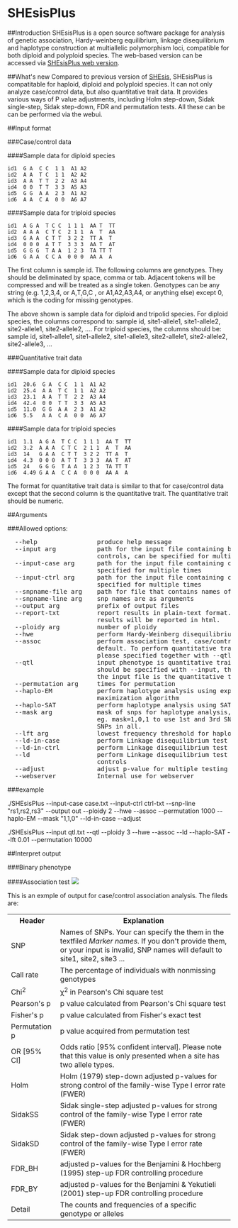 SHEsisPlus
======
##Introduction
SHEsisPlus is a open source software package for analysis of genetic association, Hardy-weinberg equilibrium, linkage disequilibrium and haplotype construction at multiallelic polymorphism loci, compatible for both diploid and polyploid species. The web-based version can be accessed via [SHEsisPlus web version](http://shesisplus.bio-x.cn/).

##What's new
Compared to previous version of [SHEsis](http://analysis.bio-x.cn/myAnalysis.php), SHEsisPlus is compatitable for haploid, diploid and polyploid species. It can not only analyze case/control data, but also quantitative trait data. It provides various ways of P value adjustments, including Holm step-down, Sidak single-step, Sidak step-down, FDR and permutation tests. All these can be can be performed via the webui.  

##Input format

###Case/control data

####Sample data for diploid species

    id1  G A  C C  1 1  A1 A2
    id2  A A  T C  1 1  A2 A2
    id3  A A  T T  2 2  A3 A4
    id4  0 0  T T  3 3  A5 A3
    id5  G G  A A  2 3  A1 A2
    id6  A A  C A  0 0  A6 A7

####Sample data for triploid species

    id1  A G A  T C C  1 1 1  AA T  TT
    id2  A A A  C T C  2 1 1  A  T  AA
    id3  G A A  C T T  3 2 2  TT A  T
    id4  0 0 0  A T T  3 3 3  AA T  AT
    id5  G G G  T A A  1 2 3  TA TT T
    id6  G A A  C C A  0 0 0  AA A  A

 The first column is sample id. The following columns are genotypes. They should be deliminated by space, comma or tab. Adjacent tokens will be compressed and will be treated as a single token. Genotypes can be any string (e.g. 1,2,3,4, or A,T,G,C , or A1,A2,A3,A4, or anything else) except 0, which is the coding for missing genotypes.

The above shown is sample data for diploid and tripolid species. For diploid species, the columns correspond to: sample id, site1-allele1, site1-allele2, site2-allele1, site2-allele2, .... For triploid species, the columns should be: sample id, site1-allele1, site1-allele2, site1-allele3, site2-allele1, site2-allele2, site2-allele3, ... 

###Quantitative trait data

####Sample data for diploid species

    id1  20.6  G A  C C  1 1  A1 A2
    id2  25.4  A A  T C  1 1  A2 A2
    id3  23.1  A A  T T  2 2  A3 A4
    id4  42.4  0 0  T T  3 3  A5 A3
    id5  11.0  G G  A A  2 3  A1 A2
    id6  5.5   A A  C A  0 0  A6 A7

####Sample data for triploid species

    id1  1.1  A G A  T C C  1 1 1  AA T  TT
    id2  3.2  A A A  C T C  2 1 1  A  T  AA
    id3  14   G A A  C T T  3 2 2  TT A  T
    id4  4.3  0 0 0  A T T  3 3 3  AA T  AT
    id5  24   G G G  T A A  1 2 3  TA TT T
    id6  4.49 G A A  C C A  0 0 0  AA A  A

The format for quantitative trait data is similar to that for case/control data except that the second column is the quantitative trait. The quantitative trait should be numeric. 

##Arguments

###Allowed options:
<pre>
  --help                produce help message
  --input arg           path for the input file containing both cases and 
                        controls, can be specified for multiple times
  --input-case arg      path for the input file containing cases, can be 
                        specified for multiple times
  --input-ctrl arg      path for the input file containing controls, can be 
                        specified for multiple times
  --snpname-file arg    path for file that contains names of snps
  --snpname-line arg    snp names are as arguments
  --output arg          prefix of output files
  --report-txt          report results in plain-text format. By default, 
                        results will be reported in html.
  --ploidy arg          number of ploidy
  --hwe                 perform Hardy-Weinberg disequilibrium test
  --assoc               perform association test, case/control analysis by 
                        default. To perform quantitative trait loci analysis, 
                        please specified together with --qtl.
  --qtl                 input phenotype is quantitative traits. input file 
                        should be specified with --input, the second column of 
                        the input file is the quantitative trait
  --permutation arg     times for permutation
  --haplo-EM            perform haplotype analysis using expectation 
                        maximization algorithm
  --haplo-SAT           perform haplotype analysis using SAT-based algorithm
  --mask arg            mask of snps for haplotype analysis, comma delimited. 
                        eg. mask=1,0,1 to use 1st and 3rd SNPs when there are 3
                        SNPs in all.
  --lft arg             lowest frequency threshold for haplotype analysis
  --ld-in-case          perform Linkage disequilibrium test in cases
  --ld-in-ctrl          perform Linkage disequilibrium test in controls
  --ld                  perform Linkage disequilibrium test in both cases and 
                        controls
  --adjust              adjust p-value for multiple testing
  --webserver           Internal use for webserver
</pre>
###example

./SHEsisPlus --input-case case.txt --input-ctrl ctrl-txt --snp-line "rs1,rs2,rs3" --output out --ploidy 2 --hwe --assoc --permutation 1000 --haplo-EM --mask "1,1,0" --ld-in-case --adjust

./SHEsisPlus --input qtl.txt --qtl --ploidy 3 --hwe --assoc --ld --haplo-SAT --lft 0.01 --permutation 10000

##Interpret output

###Binary phenotype

####Association test
<img src="http://shesisplus.bio-x.cn/images/help-assoc-binary.PNG" >

This is an exmple of output for case/control association analysis. The fileds are:

<table>
<tbody>
<tr>
<th>Header</th>
<th>Explanation</th>
</tr>
<tr>
<td>SNP</td><td>Names of SNPs. Your can specify the them in the textfiled <i>Marker names</i>. If you don't provide them, or your input is invalid, SNP names will default to site1, site2, site3 ...</td>
</tr>
<tr>
<td>Call rate</td><td>The percentage of individuals with nonmissing genotypes</td>
</tr>
<tr>
<td>Chi<sup>2</sup></td><td>χ<sup>2</sup> in Pearson's Chi square test</td>
</tr>
<tr>
<td>Pearson's p</td><td>p value calculated from Pearson's Chi square test</td>
</tr>
<tr>
<td>Fisher's p</td><td>p value calculated from Fisher's exact test</td>
</tr>
<tr>
<td>Permutation p</td><td>p value acquired from permutation test</td>
</tr>
<tr>
<td>OR [95% CI]</td><td>Odds ratio [95% confident interval]. Please note that this value is only presented when a site has two allele types.</td>
</tr>
<tr>
<td>Holm</td><td>Holm (1979) step-down adjusted p-values for strong control of the family-wise Type I error rate (FWER)</td>
</tr>
<tr>
<td>SidakSS</td><td>Sidak single-step adjusted p-values for strong control of the family-wise Type I error rate (FWER)</td>
</tr>
<tr>
<td>SidakSD</td><td>Sidak step-down adjusted p-values for strong control of the family-wise Type I error rate (FWER)</td>
</tr>
<tr>
<td>FDR_BH</td><td>adjusted p-values for the Benjamini & Hochberg (1995) step-up FDR controlling procedure</td>
</tr>
<tr>
<td>FDR_BY</td><td>adjusted p-values for the Benjamini & Yekutieli (2001) step-up FDR controlling procedure</td>
</tr>
<tr>
<td>Detail</td><td>The counts and frequencies of a specific genotype or alleles</td>
</tr>
</tbody>
</table>



